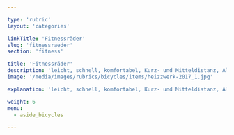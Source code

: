 ```yaml
---

type: 'rubric'
layout: 'categories'

linkTitle: 'Fitnessräder'
slug: 'fitnessraeder'
section: 'fitness'

title: 'Fitnessräder'
description: 'leicht, schnell, komfortabel, Kurz- und Mitteldistanz, Alltag, befestigte Wege'
image: '/media/images/rubrics/bicycles/items/heizzwerk-2017_1.jpg'

explanation: 'leicht, schnell, komfortabel, Kurz- und Mitteldistanz, Alltag, befestigte Wege'

weight: 6
menu:
  - aside_bicycles

---
```

